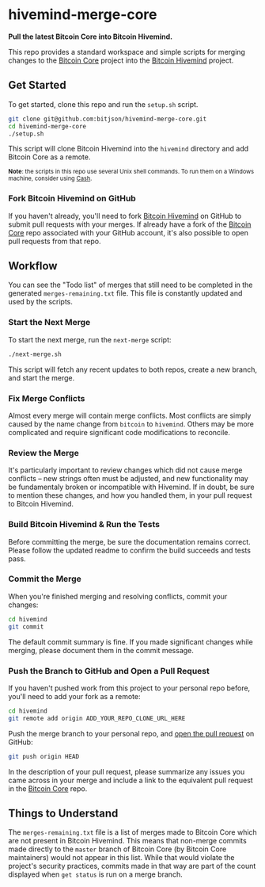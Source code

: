 # hivemind-merge-core

**Pull the latest Bitcoin Core into Bitcoin Hivemind.**

This repo provides a standard workspace and simple scripts for merging changes to the [Bitcoin Core](https://github.com/bitcoin/bitcoin) project into the [Bitcoin Hivemind](https://github.com/bitcoin-hivemind/hivemind) project.

## Get Started

To get started, clone this repo and run the `setup.sh` script.

```sh
git clone git@github.com:bitjson/hivemind-merge-core.git
cd hivemind-merge-core
./setup.sh
```

This script will clone Bitcoin Hivemind into the `hivemind` directory and add Bitcoin Core as a remote.

<small>**Note**: the scripts in this repo use several Unix shell commands. To run them on a Windows machine, consider using [Cash](https://github.com/dthree/cash).</small>

### Fork Bitcoin Hivemind on GitHub

If you haven't already, you'll need to fork [Bitcoin Hivemind](https://github.com/bitcoin-hivemind/hivemind) on GitHub to submit pull requests with your merges. If already have a fork of the [Bitcoin Core](https://github.com/bitcoin/bitcoin) repo associated with your GitHub account, it's also possible to open pull requests from that repo.

## Workflow

You can see the "Todo list" of merges that still need to be completed in the generated `merges-remaining.txt` file. This file is constantly updated and used by the scripts.

### Start the Next Merge

To start the next merge, run the `next-merge` script:
```sh
./next-merge.sh
```

This script will fetch any recent updates to both repos, create a new branch, and start the merge.

### Fix Merge Conflicts

Almost every merge will contain merge conflicts. Most conflicts are simply caused by the name change from `bitcoin` to `hivemind`. Others may be more complicated and require significant code modifications to reconcile.

### Review the Merge

It's particularly important to review changes which did not cause merge conflicts – new strings often must be adjusted, and new functionality may be fundamentaly broken or incompatible with Hivemind. If in doubt, be sure to mention these changes, and how you handled them, in your pull request to Bitcoin Hivemind.

### Build Bitcoin Hivemind &amp; Run the Tests

Before committing the merge, be sure the documentation remains correct. Please follow the updated readme to confirm the build succeeds and tests pass.

### Commit the Merge

When you're finished merging and resolving conflicts, commit your changes:
```sh
cd hivemind
git commit
```

The default commit summary is fine. If you made significant changes while merging, please document them in the commit message.

### Push the Branch to GitHub and Open a Pull Request

If you haven't pushed work from this project to your personal repo before, you'll need to add your fork as a remote:
```sh
cd hivemind
git remote add origin ADD_YOUR_REPO_CLONE_URL_HERE
```

Push the merge branch to your personal repo, and [open the pull request](https://help.github.com/articles/creating-a-pull-request/) on GitHub:
```sh
git push origin HEAD
```

In the description of your pull request, please summarize any issues you came across in your merge and include a link to the equivalent pull request in the [Bitcoin Core](https://github.com/bitcoin/bitcoin) repo.

## Things to Understand

The `merges-remaining.txt` file is a list of merges made to Bitcoin Core which are not present in Bitcoin Hivemind. This means that non-merge commits made directly to the `master` branch of Bitcoin Core (by Bitcoin Core maintainers) would not appear in this list. While that would violate the project's security practices, commits made in that way are part of the count displayed when `get status` is run on a merge branch.
